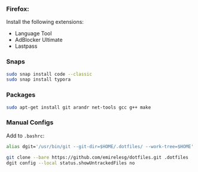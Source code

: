 ### Firefox:

Install the following extensions:

- Language Tool
- AdBlocker Ultimate
- Lastpass

### Snaps

```bash
sudo snap install code --classic
sudo snap install typora
```

### Packages

```bash
sudo apt-get install git arandr net-tools gcc g++ make
```

### Manual Configs

Add to `.bashrc`: 

```bash
alias dgit='/usr/bin/git --git-dir=$HOME/.dotfiles/ --work-tree=$HOME'
```

```bash
git clone --bare https://github.com/emirelesg/dotfiles.git .dotfiles
dgit config --local status.showUntrackedFiles no
```

